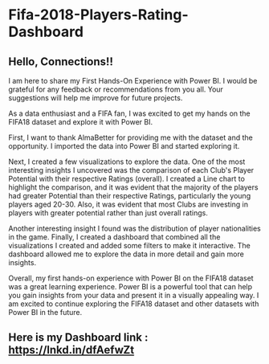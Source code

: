 # Fifa-2018-Players-Rating-Dashboard
## Hello, Connections!!
I am here to share my First Hands-On Experience with Power BI. I would be grateful for any feedback or recommendations from you all. Your suggestions will help me improve for future projects.

As a data enthusiast and a FIFA fan, I was excited to get my hands on the FIFA18 dataset and explore it with Power BI.

First, I want to thank AlmaBetter for providing me with the dataset and the opportunity. I imported the data into Power BI and started exploring it.

Next, I created a few visualizations to explore the data. One of the most interesting insights I uncovered was the comparison of each Club's Player Potential with their respective Ratings (overall). I created a Line chart to highlight the comparison, and it was evident that the majority of the players had greater Potential than their respective Ratings, particularly the young players aged 20-30. Also, it was evident that most Clubs are investing in players with greater potential rather than just overall ratings.

Another interesting insight I found was the distribution of player nationalities in the game. Finally, I created a dashboard that combined all the visualizations I created and added some filters to make it interactive. The dashboard allowed me to explore the data in more detail and gain more insights.

Overall, my first hands-on experience with Power BI on the FIFA18 dataset was a great learning experience. Power BI is a powerful tool that can help you gain insights from your data and present it in a visually appealing way. I am excited to continue exploring the FIFA18 dataset and other datasets with Power BI in the future.

## Here is my Dashboard link : https://lnkd.in/dfAefwZt
